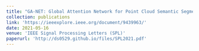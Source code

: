 ```yaml
---
title: "GA-NET: Global Attention Network for Point Cloud Semantic Segmentation"
collection: publications
link: 'https://ieeexplore.ieee.org/document/9439963/'
date: 2021-05-16
venue: 'IEEE Signal Processing Letters (SPL)'
paperurl: 'http://ds0529.github.io/files/SPL2021.pdf'
---
```

